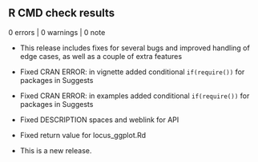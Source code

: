 ## R CMD check results

0 errors | 0 warnings | 0 note

* This release includes fixes for several bugs and improved handling of edge 
cases, as well as a couple of extra features

* Fixed CRAN ERROR: in vignette added conditional `if(require())` for packages
in Suggests

* Fixed CRAN ERROR: in examples added conditional `if(require())` for packages
in Suggests

* Fixed DESCRIPTION spaces and weblink for API
* Fixed return value for locus_ggplot.Rd

* This is a new release.
